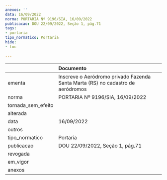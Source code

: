 ```yaml
---
anexos: ''
data: 16/09/2022
norma: PORTARIA Nº 9196/SIA, 16/09/2022
publicacao: DOU 22/09/2022, Seção 1, pág.71
tags:
- portaria
tipo_normatico: Portaria
hide: 
- toc 
 
---
```


|                    | Documento                                                                       |
|:-------------------|:--------------------------------------------------------------------------------|
| ementa             | Inscreve o Aeródromo privado Fazenda Santa Marta (RS) no cadastro de aeródromos |
| norma              | PORTARIA Nº 9196/SIA, 16/09/2022                                                |
| tornada_sem_efeito |                                                                                 |
| alterada           |                                                                                 |
| data               | 16/09/2022                                                                      |
| outros             |                                                                                 |
| tipo_normatico     | Portaria                                                                        |
| publicacao         | DOU 22/09/2022, Seção 1, pág.71                                                 |
| revogada           |                                                                                 |
| em_vigor           |                                                                                 |
| anexos             |                                                                                 |